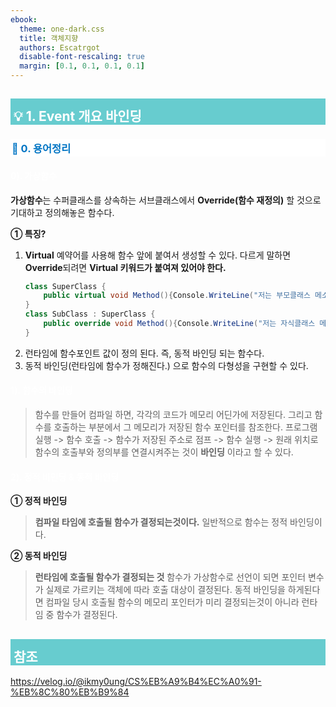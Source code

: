 ```yaml
---
ebook:
  theme: one-dark.css
  title: 객체지향
  authors: Escatrgot
  disable-font-rescaling: true
  margin: [0.1, 0.1, 0.1, 0.1]
---
```

<style>
    h3.quest { font-weight: bold; border: 3px solid; color: #A0F !important;}
    .quest { font-weight: bold; color: #A0F !important;}

    h2 { border-top: 12px solid #67CCCF; border-left: 5px solid #67CCCF; border-right: 5px solid #67CCCF; background-color: #67CCCF; color: #FFF !important; font-weight: bold;}

    h3 { border-top: 3px solid #FFF; border: 2px solid #FFF; background-color: #FFF; color: #0075C4 !important;}

    h4 { font-weight: bold; color: #FFF !important; }
</style>

## 💡 1. Event 개요 바인딩

### 📄 0. 용어정리
#### 0). 가상함수
**가상함수**는 수퍼클래스를 상속하는 서브클래스에서 **Override(함수 재정의)** 할 것으로 기대하고 정의해놓은 함수다. 

**① 특징?**
1. **Virtual** 예약어를 사용해 함수 앞에 붙여서 생성할 수 있다. 다르게 말하면 **Override**되려면 **Virtual 키워드가 붙여져 있어야 한다.**
    ```cs
    class SuperClass {
        public virtual void Method(){Console.WriteLine("저는 부모클래스 메소드입니다.");}
    }
    class SubClass : SuperClass {
        public override void Method(){Console.WriteLine("저는 자식클래스 메소드입니다.");}
    }
    ```
2. 런타임에 함수포인트 값이 정의 된다. 즉, 동적 바인딩 되는 함수다.
3. 동적 바인딩(런타임에 함수가 정해진다.) 으로 함수의 다형성을 구현할 수 있다.


#### 1). 함수의 바인딩
> 함수를 만들어 컴파일 하면, 각각의 코드가 메모리 어딘가에 저장된다.
> 그리고 함수를 호출하는 부분에서 그 메모리가 저장된 함수 포인터를 참조한다.
> 프로그램 실행 -> 함수 호출 -> 함수가 저장된 주소로 점프 -> 함수 실행 -> 원래 위치로
> 함수의 호출부와 정의부를 연결시켜주는 것이 **바인딩** 이라고 할 수 있다.

#### 2). 정적 바인딩 & 동적 바인딩
**① 정적 바인딩**
>**컴파일 타임에 호출될 함수가 결정되는것이다.**
>일반적으로 함수는 정적 바인딩이다.

**② 동적 바인딩**
> **런타임에 호출될 함수가 결정되는 것**
> 함수가 가상함수로 선언이 되면 포인터 변수가 실제로 가르키는 객체에 따라 호출 대상이 결정된다.
> 동적 바인딩을 하게된다면 컴파일 당시 호출될 함수의 메모리 포인터가 미리 결정되는것이 아니라 런타임 중 함수가 결정된다.

## 참조
https://velog.io/@ikmy0ung/CS%EB%A9%B4%EC%A0%91-%EB%8C%80%EB%B9%84